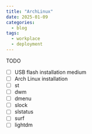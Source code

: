 ```yaml
---
title: "ArchLinux"
date: 2025-01-09
categories:
  - blog
tags:
  - workplace
  - deployment
---
```


TODO

- [ ] USB flash installation medium
- [ ] Arch Linux installation
- [ ] st
- [ ] dwm
- [ ] dmenu
- [ ] slock
- [ ] slstatus
- [ ] surf
- [ ] lightdm
